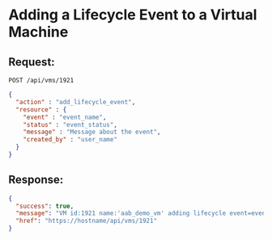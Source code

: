 # Adding a Lifecycle Event to a Virtual Machine

## Request:

    POST /api/vms/1921

``` json
{
  "action" : "add_lifecycle_event",
  "resource" : {
    "event" : "event_name",
    "status" : "event_status",
    "message" : "Message about the event",
    "created_by" : "user_name"
  }
}
```

## Response:

``` json
{
  "success": true,
  "message": "VM id:1921 name:'aab_demo_vm' adding lifecycle event=event_name message=Message about the event",
  "href": "https://hostname/api/vms/1921"
}
```
